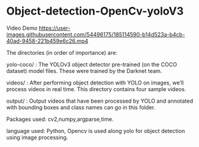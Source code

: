# Object-detection-OpenCv-yoloV3

Video Demo https://user-images.githubusercontent.com/54496175/185114590-b14d523a-b4cb-40ad-9458-221b459e6c26.mp4 

The directories (in order of importance) are:

yolo-coco/ : The YOLOv3 object detector pre-trained (on the COCO dataset) model files. These were trained by the Darknet team.

videos/ : After performing object detection with YOLO on images, we’ll process videos in real time. This directory contains four sample videos.

output/ : Output videos that have been processed by YOLO and annotated with bounding boxes and class names can go in this folder.

Packages used: cv2,numpy,argparse,time. 

language used: Python, Opencv is used along yolo for object detection using image processing.




